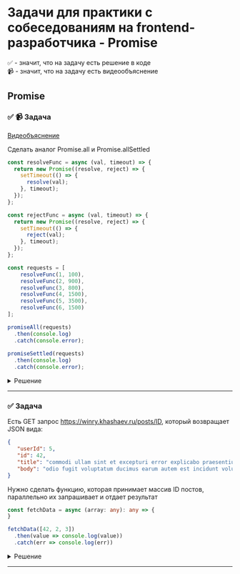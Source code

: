 # Задачи для практики с собеседованиям на frontend-разработчика - Promise

✅ - значит, что на задачу есть решение в коде  
📹 - значит, что на задачу есть видеообъяснение

## Promise

### ✅ 📹 Задача
[Видеобъяснение](https://t.me/c/2062644132/983/1404)

Сделать аналог Promise.all и Promise.allSettled

```ts
const resolveFunc = async (val, timeout) => {
  return new Promise((resolve, reject) => {
    setTimeout(() => {
      resolve(val);
    }, timeout);
  });
};

const rejectFunc = async (val, timeout) => {
  return new Promise((resolve, reject) => {
    setTimeout(() => {
      reject(val);
    }, timeout);
  });
};

const requests = [
	resolveFunc(1, 100), 
	resolveFunc(2, 900), 
	resolveFunc(3, 800), 
	resolveFunc(4, 1500), 
	resolveFunc(5, 3500), 
	resolveFunc(6, 1500)
];

promiseAll(requests)
  .then(console.log)
  .catch(console.error);
  
promiseSettled(requests)
  .then(console.log)
  .catch(console.error);
```

<details>
  <summary>Решение</summary>

Promise.all
```ts
const promiseAll = async promises => {
  return new Promise((resolve, reject) => {
    const result = new Array(promises.length);

    let finishedPomisesCount = 0;

    for (let index in promises) {
      promises[index]
        .then(data => {
          finishedPomisesCount++;
          result[index] = data;

          if (promises.length === finishedPomisesCount) {
            resolve(result);
          }
        })
        .catch(data => {
          reject(data);
        });
    }
  });
};

promiseAll(requests)
  .then(console.log)
  .catch(console.error);

```

Promise.allSettled
```ts
const promiseAllSettled = async promises => {
  return new Promise((resolve, reject) => {
    const result = new Array(promises.length);

    let finishedPomisesCount = 0;

    for (let index in promises) {
      let tempPromiseResult = null;
      promises[index]
        .then(data => {
          tempPromiseResult = { status: 'fulfilled', data };
        })
        .catch(data => {
          tempPromiseResult = { status: 'rejected', data };
        })
        .finally(() => {
          result[index] = tempPromiseResult;
          finishedPomisesCount++;

          if (promises.length === finishedPomisesCount) {
            resolve(result);
          }
        });
    }
  });
};
```
</details>

 ---
 <!--  ------------------------------------------------------------------------------------------------------------------------------------------------------- -->




 ### ✅ Задача

Есть GET запрос https://winry.khashaev.ru/posts/ID, который возвращает JSON вида:
```json
{
   "userId": 5,
   "id": 42,
   "title": "commodi ullam sint et excepturi error explicabo praesentium voluptas",
   "body": "odio fugit voluptatum ducimus earum autem est incidunt voluptatem"
}
```

Нужно сделать функцию, которая принимает массив ID постов, параллельно их запрашивает и отдает результат

```ts
const fetchData = async (array: any): any => {
}

fetchData([42, 2, 3])
  .then(value => console.log(value))
  .catch(err => console.log(err))
```

<details>
  <summary>Решение</summary>

```ts
interface Data {
  userId: number;
  id: number;
  title: string;
  body: string;
}

const fetchData = async(array: number[]): Promise<Data[]> => {
  const res = array.map(num => fetch(`https://winry.khashaev.ru/posts/${num}`).then(res => res.json()))

  const response = await Promise.all(res);

  return response
}

fetchData([42, 2, 3]).then(value => console.log(value)).catch(err => console.log(err))
```

</details>

 ---
 <!--  ------------------------------------------------------------------------------------------------------------------------------------------------------- -->

 
 
